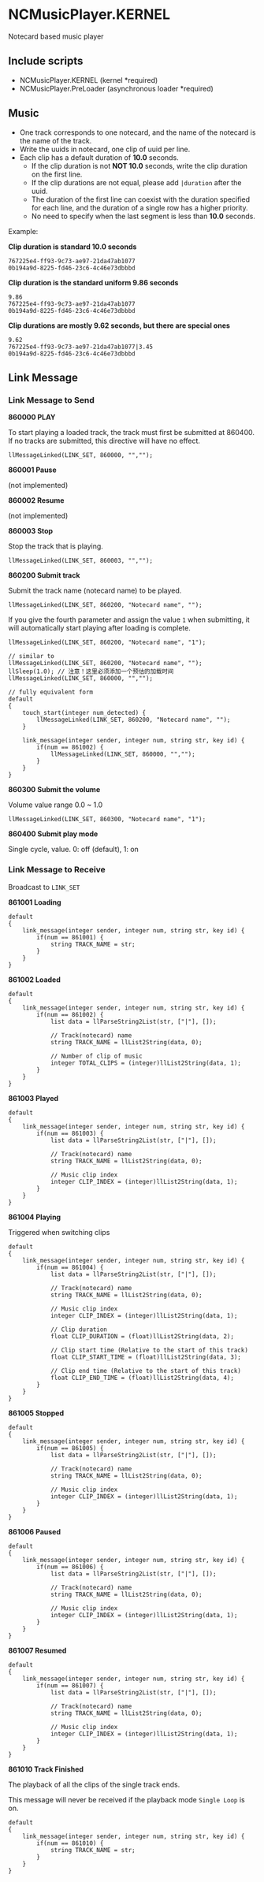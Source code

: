 # NCMusicPlayer.KERNEL

Notecard based music player

## Include scripts

- NCMusicPlayer.KERNEL (kernel *required)
- NCMusicPlayer.PreLoader (asynchronous loader *required)

## Music

- One track corresponds to one notecard, and the name of the notecard is the name of the track.
- Write the uuids in notecard, one clip of uuid per line.
- Each clip has a default duration of **10.0** seconds.
  - If the clip duration is not **NOT 10.0** seconds, write the clip duration on the first line.
  - If the clip durations are not equal, please add ```|duration``` after the uuid.
  - The duration of the first line can coexist with the duration specified for each line, and the duration of a single row has a higher priority.
  - No need to specify when the last segment is less than **10.0** seconds.

Example:

**Clip duration is standard 10.0 seconds**

```text
767225e4-ff93-9c73-ae97-21da47ab1077
0b194a9d-8225-fd46-23c6-4c46e73dbbbd
```

**Clip duration is the standard uniform 9.86 seconds**

```text
9.86
767225e4-ff93-9c73-ae97-21da47ab1077
0b194a9d-8225-fd46-23c6-4c46e73dbbbd
```

**Clip durations are mostly 9.62 seconds, but there are special ones**

```text
9.62
767225e4-ff93-9c73-ae97-21da47ab1077|3.45
0b194a9d-8225-fd46-23c6-4c46e73dbbbd
```

## Link Message

### Link Message to Send

**860000 PLAY**

To start playing a loaded track, the track must first be submitted at 860400. If no tracks are submitted, this directive will have no effect.

```lsl
llMessageLinked(LINK_SET, 860000, "","");
```

**860001 Pause**

(not implemented)

**860002 Resume**

(not implemented)

**860003 Stop**

Stop the track that is playing.

```lsl
llMessageLinked(LINK_SET, 860003, "","");
```

**860200 Submit track**

Submit the track name (notecard name) to be played.

```lsl
llMessageLinked(LINK_SET, 860200, "Notecard name", "");
```

If you give the fourth parameter and assign the value ```1``` when submitting, it will automatically start playing after loading is complete.

```lsl
llMessageLinked(LINK_SET, 860200, "Notecard name", "1");

// similar to
llMessageLinked(LINK_SET, 860200, "Notecard name", "");
llSleep(1.0); // 注意！这里必须添加一个预估的加载时间
llMessageLinked(LINK_SET, 860000, "","");

// fully equivalent form
default
{
    touch_start(integer num_detected) {
        llMessageLinked(LINK_SET, 860200, "Notecard name", "");
    }

    link_message(integer sender, integer num, string str, key id) {
        if(num == 861002) {
            llMessageLinked(LINK_SET, 860000, "","");
        }
    }
}
```

**860300 Submit the volume**

Volume value range 0.0 ~ 1.0

```lsl
llMessageLinked(LINK_SET, 860300, "Notecard name", "1");
```

**860400 Submit play mode**

Single cycle, value. 0: off (default), 1: on

### Link Message to Receive

Broadcast to ```LINK_SET```

**861001 Loading**

```lsl
default
{
    link_message(integer sender, integer num, string str, key id) {
        if(num == 861001) {
            string TRACK_NAME = str;
        }
    }
}
```

**861002 Loaded**

```lsl
default
{
    link_message(integer sender, integer num, string str, key id) {
        if(num == 861002) {
            list data = llParseString2List(str, ["|"], []);

            // Track(notecard) name
            string TRACK_NAME = llList2String(data, 0);

            // Number of clip of music
            integer TOTAL_CLIPS = (integer)llList2String(data, 1);
        }
    }
}
```

**861003 Played**

```lsl
default
{
    link_message(integer sender, integer num, string str, key id) {
        if(num == 861003) {
            list data = llParseString2List(str, ["|"], []);

            // Track(notecard) name
            string TRACK_NAME = llList2String(data, 0);

            // Music clip index
            integer CLIP_INDEX = (integer)llList2String(data, 1);
        }
    }
}
```

**861004 Playing**

Triggered when switching clips

```lsl
default
{
    link_message(integer sender, integer num, string str, key id) {
        if(num == 861004) {
            list data = llParseString2List(str, ["|"], []);

            // Track(notecard) name
            string TRACK_NAME = llList2String(data, 0);

            // Music clip index
            integer CLIP_INDEX = (integer)llList2String(data, 1);

            // Clip duration
            float CLIP_DURATION = (float)llList2String(data, 2);

            // Clip start time (Relative to the start of this track)
            float CLIP_START_TIME = (float)llList2String(data, 3);

            // Clip end time (Relative to the start of this track)
            float CLIP_END_TIME = (float)llList2String(data, 4);
        }
    }
}
```

**861005 Stopped**

```lsl
default
{
    link_message(integer sender, integer num, string str, key id) {
        if(num == 861005) {
            list data = llParseString2List(str, ["|"], []);

            // Track(notecard) name
            string TRACK_NAME = llList2String(data, 0);

            // Music clip index
            integer CLIP_INDEX = (integer)llList2String(data, 1);
        }
    }
}
```

**861006 Paused**

```lsl
default
{
    link_message(integer sender, integer num, string str, key id) {
        if(num == 861006) {
            list data = llParseString2List(str, ["|"], []);

            // Track(notecard) name
            string TRACK_NAME = llList2String(data, 0);

            // Music clip index
            integer CLIP_INDEX = (integer)llList2String(data, 1);
        }
    }
}
```

**861007 Resumed**

```lsl
default
{
    link_message(integer sender, integer num, string str, key id) {
        if(num == 861007) {
            list data = llParseString2List(str, ["|"], []);

            // Track(notecard) name
            string TRACK_NAME = llList2String(data, 0);

            // Music clip index
            integer CLIP_INDEX = (integer)llList2String(data, 1);
        }
    }
}
```

**861010 Track Finished**

The playback of all the clips of the single track ends.

This message will never be received if the playback mode ```Single Loop``` is on.

```lsl
default
{
    link_message(integer sender, integer num, string str, key id) {
        if(num == 861010) {
            string TRACK_NAME = str;
        }
    }
}
```
